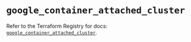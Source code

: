 # `google_container_attached_cluster`

Refer to the Terraform Registry for docs: [`google_container_attached_cluster`](https://registry.terraform.io/providers/hashicorp/google-beta/6.28.0/docs/resources/google_container_attached_cluster).
